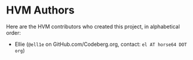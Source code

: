 
HVM Authors
===========

Here are the HVM contributors who created this project,
in alphabetical order:

- Ellie (`@ell1e` on GitHub.com/Codeberg.org, contact: `el AT horse64 DOT org`)

